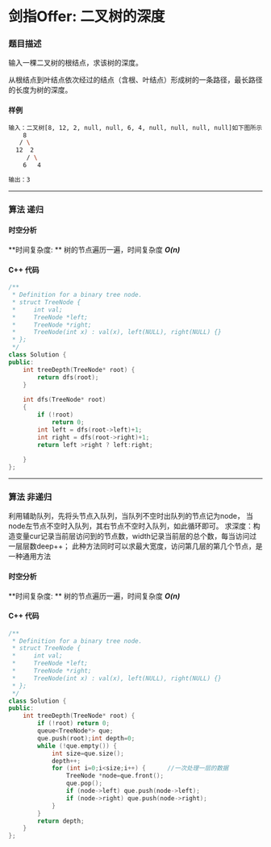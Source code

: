 # 剑指Offer:  二叉树的深度

### 题目描述

输入一棵二叉树的根结点，求该树的深度。

从根结点到叶结点依次经过的结点（含根、叶结点）形成树的一条路径，最长路径的长度为树的深度。

#### 样例

```sh
输入：二叉树[8, 12, 2, null, null, 6, 4, null, null, null, null]如下图所示：
    8
   / \
  12  2
     / \
    6   4

输出：3
```

----------

### 算法 递归



#### 时空分析

**时间复杂度: ** 树的节点遍历一遍，时间复杂度 ***O(n)***

#### C++ 代码

```cpp
/**
 * Definition for a binary tree node.
 * struct TreeNode {
 *     int val;
 *     TreeNode *left;
 *     TreeNode *right;
 *     TreeNode(int x) : val(x), left(NULL), right(NULL) {}
 * };
 */
class Solution {
public:
    int treeDepth(TreeNode* root) {
        return dfs(root);
    }
    
    int dfs(TreeNode* root)
    {
        if (!root)
            return 0;
        int left = dfs(root->left)+1;
        int right = dfs(root->right)+1;
        return left >right ? left:right;
            
    }
};
```

---

### 算法 非递归

利用辅助队列，先将头节点入队列，当队列不空时出队列的节点记为node，
当node左节点不空时入队列，其右节点不空时入队列，如此循环即可。
求深度：构造变量cur记录当前层访问到的节点数，width记录当前层的总个数，每当访问过一层层数deep++；
此种方法同时可以求最大宽度，访问第几层的第几个节点，是一种通用方法 

#### 时空分析

**时间复杂度: ** 树的节点遍历一遍，时间复杂度 ***O(n)***

#### C++ 代码

```cpp
/**
 * Definition for a binary tree node.
 * struct TreeNode {
 *     int val;
 *     TreeNode *left;
 *     TreeNode *right;
 *     TreeNode(int x) : val(x), left(NULL), right(NULL) {}
 * };
 */
class Solution {
public:
    int treeDepth(TreeNode* root) {
        if (!root) return 0;
        queue<TreeNode*> que;
        que.push(root);int depth=0;
        while (!que.empty()) {
            int size=que.size();
            depth++;
            for (int i=0;i<size;i++) {      //一次处理一层的数据
                TreeNode *node=que.front();
                que.pop();
                if (node->left) que.push(node->left);
                if (node->right) que.push(node->right);
            }
        }
        return depth;
    }
};
```

